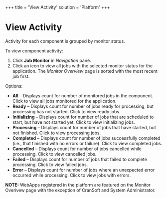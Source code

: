 +++
title = 'View Activity'
solution = 'Platform'
+++

# View Activity

Activity for each component is grouped by monitor status.

To view component activity:

1.  Click **Job Monitor** in *Navigation* pane.
2.  Click an icon to view all jobs with the selected monitor status for
    the application. The *Monitor Overview* page is sorted with the most
    recent job first.

Options:

  - **All** – Displays count for number of monitored jobs in the
    component. Click to view all jobs monitored for the application.
  - **Ready** – Displays count for number of jobs ready for processing,
    but processing has not started. Click to view ready jobs.
  - **Initializing** – Displays count for number of jobs that are
    scheduled to start, but have not started yet. Click to view
    initializing jobs.
  - **Processing** – Displays count for number of jobs that have
    started, but not finished. Click to view processing jobs.
  - **Completed** – Displays count for number of jobs successfully
    completed (i.e., that finished with no errors or failure). Click to
    view completed jobs.
  - **Cancelled** – Displays count for number of jobs cancelled while
    processing. Click to view cancelled jobs.
  - **Failed** – Displays count for number of jobs that failed to
    complete processing. Click to view failed jobs.
  - **Error** – Displays count for number of jobs where an unexpected
    error occurred while processing. Click to view jobs with errors.

<span style="font-weight: bold;">NOTE:</span> WebApps registered in the
platform are featured on the Monitor Overivew page with the exception of
CranSoft and System Administrator.
